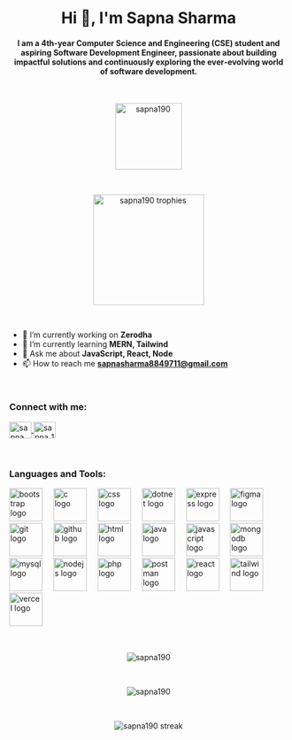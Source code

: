 <h1 align="center">Hi 👋, I'm Sapna Sharma</h1>
<h4 align="center">
I am a 4th‑year Computer Science and Engineering (CSE) student and aspiring Software Development Engineer, passionate about building impactful solutions and continuously exploring the ever‑evolving world of software development.
</h4>

<br/>

<p align="center">
  <img src="https://komarev.com/ghpvc/?username=sapna190&label=Profile%20views&color=0e75b6&style=flat" alt="sapna190" width="120" />
</p>

<br/>

<!-- 🎖️ TROPHY SECTION -->
<p align="center">
  <a href="https://github.com/ryo-ma/github-profile-trophy">
    <img src="https://github-profile-trophy.vercel.app/?username=sapna190&margin-w=15&margin-h=15&column=6" alt="sapna190 trophies" width="200"/>
  </a>
</p>

<br/>

- 🔭 I’m currently working on **Zerodha**  
- 🌱 I’m currently learning **MERN, Tailwind**  
- 💬 Ask me about **JavaScript, React, Node**  
- 📫 How to reach me **sapnasharma8849711@gmail.com**

<br/>

<h3 align="left">Connect with me:</h3>
<p align="left">
  <a href="https://linkedin.com/in/sapna sharma" target="blank">
    <img align="center" src="https://raw.githubusercontent.com/rahuldkjain/github-profile-readme-generator/master/src/images/icons/Social/linked-in-alt.svg" alt="sapna sharma" height="30" width="40" />
  </a>
  <a href="https://www.leetcode.com/sapna_190" target="blank">
    <img align="center" src="https://raw.githubusercontent.com/rahuldkjain/github-profile-readme-generator/master/src/images/icons/Social/leet-code.svg" alt="sapna_190" height="30" width="40" />
  </a>
</p>

<br/>

<h3 align="left">Languages and Tools:</h3>
<div align="left">
  <img src="https://skillicons.dev/icons?i=bootstrap" height="60" alt="bootstrap logo" />
  <img width="12" />
  <img src="https://skillicons.dev/icons?i=c" height="60" alt="c logo" />
  <img width="12" />
  <img src="https://skillicons.dev/icons?i=css" height="60" alt="css logo" />
  <img width="12" />
  <img src="https://skillicons.dev/icons?i=dotnet" height="60" alt="dotnet logo" />
  <img width="12" />
  <img src="https://skillicons.dev/icons?i=express" height="60" alt="express logo" />
  <img width="12" />
  <img src="https://skillicons.dev/icons?i=figma" height="60" alt="figma logo" />
  <img width="12" />
  <img src="https://skillicons.dev/icons?i=git" height="60" alt="git logo" />
  <img width="12" />
  <img src="https://skillicons.dev/icons?i=github" height="60" alt="github logo" />
  <img width="12" />
  <img src="https://skillicons.dev/icons?i=html" height="60" alt="html logo" />
  <img width="12" />
  <img src="https://skillicons.dev/icons?i=java" height="60" alt="java logo" />
  <img width="12" />
  <img src="https://skillicons.dev/icons?i=js" height="60" alt="javascript logo" />
  <img width="12" />
  <img src="https://skillicons.dev/icons?i=mongodb" height="60" alt="mongodb logo" />
  <img width="12" />
  <img src="https://skillicons.dev/icons?i=mysql" height="60" alt="mysql logo" />
  <img width="12" />
  <img src="https://skillicons.dev/icons?i=nodejs" height="60" alt="nodejs logo" />
  <img width="12" />
  <img src="https://skillicons.dev/icons?i=php" height="60" alt="php logo" />
  <img width="12" />
  <img src="https://skillicons.dev/icons?i=postman" height="60" alt="postman logo" />
  <img width="12" />
  <img src="https://skillicons.dev/icons?i=react" height="60" alt="react logo" />
  <img width="12" />
  <img src="https://skillicons.dev/icons?i=tailwind" height="60" alt="tailwind logo" />
  <img width="12" />
  <img src="https://skillicons.dev/icons?i=vercel" height="60" alt="vercel logo" />
</div>

<br/>
<br/>

<!-- 📊 STATS SECTION -->
<p align="center">
  <img src="https://github-readme-stats.vercel.app/api/top-langs?username=sapna190&show_icons=true&locale=en&layout=compact" alt="sapna190" />
</p>

<br/>

<p align="center">
  <img src="https://github-readme-stats.vercel.app/api?username=sapna190&show_icons=true&locale=en" alt="sapna190" />
</p>

<br/>

<p align="center">
  <img src="https://github-readme-streak-stats.herokuapp.com/?user=sapna190" alt="sapna190 streak" />
</p>
